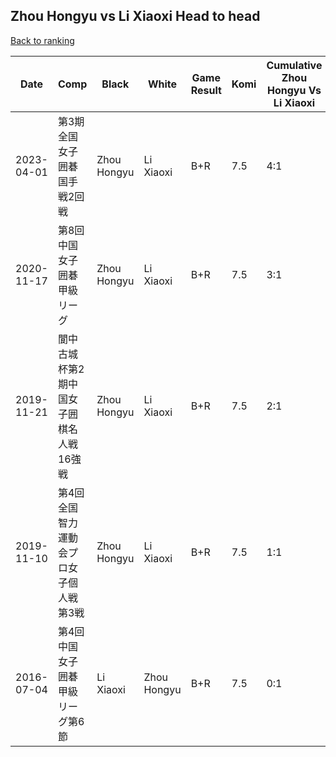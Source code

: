 ## Zhou Hongyu vs Li Xiaoxi Head to head

[Back to ranking](../../index.md)




| **Date** | **Comp** | **Black** | **White** | **Game Result** | **Komi** | **Cumulative Zhou Hongyu Vs Li Xiaoxi** | **Zhou Hongyu Streak** | **Li Xiaoxi Streak** | 
| --- | --- | --- | --- | --- | --- | --- | --- | --- |
| 2023-04-01 | 第3期全国女子囲碁国手戦2回戦 | Zhou Hongyu | Li Xiaoxi | B+R | 7.5 | 4:1 | 4 | 0 | 
| 2020-11-17 | 第8回中国女子囲碁甲級リーグ | Zhou Hongyu | Li Xiaoxi | B+R | 7.5 | 3:1 | 3 | 0 | 
| 2019-11-21 | 閬中古城杯第2期中国女子囲棋名人戦16強戦 | Zhou Hongyu | Li Xiaoxi | B+R | 7.5 | 2:1 | 2 | 0 | 
| 2019-11-10 | 第4回全国智力運動会プロ女子個人戦第3戦 | Zhou Hongyu | Li Xiaoxi | B+R | 7.5 | 1:1 | 1 | 0 | 
| 2016-07-04 | 第4回中国女子囲碁甲級リーグ第6節 | Li Xiaoxi | Zhou Hongyu | B+R | 7.5 | 0:1 | 0 | 1 |




